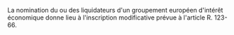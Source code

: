 La nomination du ou des liquidateurs d'un groupement européen d'intérêt économique donne lieu à l'inscription modificative prévue à l'article R. 123-66. 

